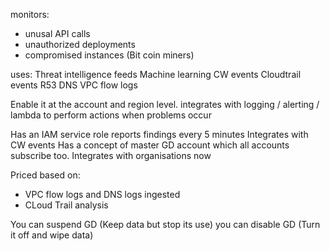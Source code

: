 monitors:
- unusal API calls
- unauthorized deployments
- compromised instances (Bit coin miners)

uses:
Threat intelligence feeds
Machine learning
CW events
Cloudtrail events
R53 DNS
VPC flow logs

Enable it at the account and region level.
integrates with logging / alerting / lambda to perform actions when problems occur

Has an IAM service role
reports findings every 5 minutes
Integrates with CW events
Has a concept of master GD account which all accounts subscribe too.
Integrates with organisations now

Priced based on:
- VPC flow logs and DNS logs ingested
- CLoud Trail analysis

You can suspend GD (Keep data but stop its use)
you can disable GD (Turn it off and wipe data)